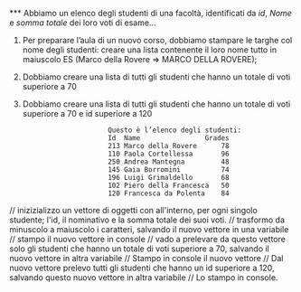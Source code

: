*** Abbiamo un elenco degli studenti di una facoltà, identificati da _id_, _Nome_ e _somma totale_ dei loro voti di esame...
1. Per preparare l’aula di un nuovo corso, dobbiamo stampare le targhe col nome degli studenti: creare una lista contenente il loro nome tutto in 
   maiuscolo
   ES (Marco della Rovere => MARCO DELLA ROVERE);
2. Dobbiamo creare una lista di tutti gli studenti che hanno un totale di voti superiore a 70
3. Dobbiamo creare una lista di tutti gli studenti che hanno un totale di voti superiore a 70 e id superiore a 120

                            Questo è l’elenco degli studenti:
                            Id  Name                Grades
                            213 Marco della Rovere      78
                            110 Paola Cortellessa       96
                            250 Andrea Mantegna         48
                            145 Gaia Borromini          74
                            196 Luigi Grimaldello       68
                            102 Piero della Francesca   50
                            120 Francesca da Polenta    84

// inizizializzo un vettore di oggetti con all'interno, per ogni singolo studente; l'id, il nominativo e la somma totale dei suoi voti.
// trasformo da minuscolo a maiuscolo i caratteri, salvando il nuovo vettore in una variabile
// stampo il nuovo vettore in console
// vado a prelevare da questo vettore solo gli studenti che hanno un totale di voti superiore a 70, salvando il nuovo vettore in altra variabile
// Stampo in console il nuovo vettore
// Dal nuovo vettore prelevo tutti gli studenti che hanno un id superiore a 120, salvando questo nuovo vettore in altra variabile
// Lo stampo in console.
